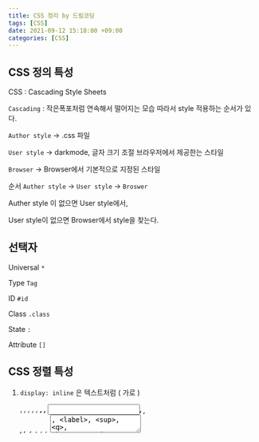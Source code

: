 ```yaml
---
title: CSS 정리 by 드림코딩
tags: [CSS]
date: 2021-09-12 15:18:00 +09:00
categories: [CSS] 
---
```


## CSS 정의 특성

CSS : Cascading Style Sheets

`Cascading` : 작은폭포처럼 연속해서 떨어지는 모습
따라서 style 적용하는 순서가 있다.

`Author style` → .css 파일

`User style` → darkmode, 글자 크기 조절 브라우저에서 제공한는 스타일

`Browser` → Browser에서 기본적으로 지정된 스타일

순서 `Auther style` → `User style` → `Broswer`

Auther style 이 없으면 User style에서,

User style이 없으면 Browser에서 style을 찾는다.

## 선택자

Universal  `*`

Type         `Tag`

ID              `#id`

Class         `.class`

State         `:`

Attribute  `[]`

## CSS 정렬 특성

1. `display: inline` 은 텍스트처럼 ( 가로 )

    <a>, <i>, <span>, <abbr>, <img>, <strong>, <b>, <input>, <sub>, <br>, <code>, <em>, <small>, <tt>, <map>, <textarea>, <label>, <sup>, <q>, <button>, <cite>

2. `display: block` 은쌓이는 상자처럼 (세로) 

    <address>, <article>, <aside>, <blockgquote>, <canvas>, <dd>, <div>, <dl>, <hr>, <header>, <form>,<h1>, <h2>, <h3>, <h4>, <h5>, <h6>, <table>, <pre>, <ul>, <p>, <ol>, <video>

## **사이트**

CSS Reference [https://developer.mozilla.org/ko/docs/Web/CSS/Reference](https://developer.mozilla.org/ko/docs/Web/CSS/Reference)

css 선택자 연습 사이트 :  [https://flukeout.github.io/](https://flukeout.github.io/)

## HTML 코드

```html
<!DOCTYPE html>
<html>
<head>
  <meta charset="utf-8">
  <meta name="viewport" content="width=device-width">
  <title>JS Bin</title>
</head>
<body>
  <ol>
    <li id="special">First</li>
    <li> Second</li>
  </ol>
  <h1 id="special">Hello</h1>
  <button>Button 1</button>
  <button>Button 1</button>
  <div class="red"> sdf </div>
  <div class="blue"></div>
  <a href="naver.com">Naver</a>
  <a href="googlenaver.com">Google</a>
  <a>Empty</a>
</body>
</html>
```

### 1. * 모든 요소 선택

```css
* {
  color: blue;
}
```

### 2. tag  해당 tag이름 모두 선택

```css
li {
  color: green;
}
```

### 3. #id   해당 id 선택

```css
#special {
  color: pink;
}
```

### 4. 해당 태그의 id 선택

```css

li#special {
  color: brown;
}
```

### 5.  .  해당 class 모두 선택

```css
.red {
  width: 100px;
  height: 100px;
  padding; 20px;
  background: yellow;
}
```

### 6. css 속성 요약

```css
.red {
  border-style: 2px;
  border-style: solid;
  border-color: pink;
}

.red {
  border: 2px dashed red;
}
```

### 7. hover  : 해당 요소에 mouse over 즉 마우스가 올라갈 시 event 발생

```css
button:hover {
  color: red;
  background: black;
}
```

### 8. [ ] 특성선택자 : 주어진 특성의 존재 여부나 그 값에 따라 요소 선택

```css
a[href] {
  color: green;
}
```

### 9. 특성선택자 검색 옵션

```css
a[href^="naver"] {   ^="value" value로 시작하는 특성 찾기  
  color: black;
}

a[href$=".com"] {    $="value" value로 끝나는 특성 찾기 
  color: white;
}

a[href*="naver"] {   ^="value" value를 포함하는 특성 찾기 
  color: black;
}
```

### 10. Position

```css

.box {
  background: blue;
  left: 20px;
  top: 20px;
  position: relative;
  
```

- `relative`  : 이전 요소에 자연스럽게 연결하여 위치 지정
- `fixed`       : .continer에서 벗어나 페이지 상에서 움직인다.
- `absolute` : item이 담겨있는 상자, 즉 .container를 기준으로 움직인다.
- `relative` : 원래 자리에서 상대적으로 움직인다
- `sticky`    : scrolling 되어도 그자리 그대로 붙어있는다.

### 11. %, vh

```css
  height: 100%;
	height: 100vh;
```

`%`  : 가까운 부모 요소에 상대적인 영향을 받는드ㅏ.

`vh` : viewport height의 약자로써, 화면 크기를 기준으로 한 높이이다.  

출처

- 드림코딩 엘리 [https://www.youtube.com/watch?v=gGebK7lWnCk&t=358s](https://www.youtube.com/watch?v=gGebK7lWnCk&t=358s)